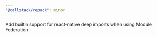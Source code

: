 ```yaml
---
"@callstack/repack": minor
---
```


Add builtin support for react-native deep imports when using Module Federation
